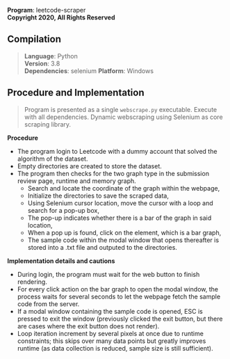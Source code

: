 **Program**: leetcode-scraper  
**Copyright   2020, All Rights Reserved**

## Compilation
> **Language**: Python  
**Version**: 3.8  
**Dependencies**: selenium
**Platform**: Windows

## Procedure and Implementation
> Program is presented as a single `webscrape.py` executable. Execute with all dependencies.
> Dynamic webscraping using Selenium as core scraping library.

**Procedure**
- The program login to Leetcode with a dummy account that solved the algorithm of the dataset.
- Empty directories are created to store the dataset.
- The program then checks for the two graph type in the submission review page, runtime and memory graph.
	- Search and locate the coordinate of the graph within the webpage,
	- Initialize the directories to save the scraped data,
	- Using Selenium cursor location, move the cursor with a loop and search for a pop-up box,
    - The pop-up indicates whether there is a bar of the graph in said location,
	- When a pop up is found, click on the element, which is a bar graph,
    - The sample code within the modal window that opens thereafter is stored into a .txt file and outputed to the directories.
 
**Implementation details and cautions**
- During login, the program must wait for the web button to finish rendering.
- For every click action on the bar graph to open the modal window, the process waits for several seconds to let the webpage fetch the sample code from the server.
- If a modal window containing the sample code is opened, ESC is pressed to exit the window (previously clicked the exit button, but there are cases where the exit button does not render).
- Loop iteration increment by several pixels at once due to runtime constraints; this skips over many data points but greatly improves runtime (as data collection is reduced, sample size is still sufficient).
